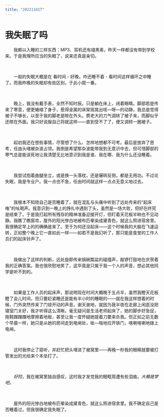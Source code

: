 ```yaml
---
title: "20221101T"
---
```


# 我失眠了吗

　　我赖以入睡的三样东西：MP3、耳机还有褪黑素，昨天一样都没有带到学校来。于是我理所应当的失眠了，说来还真是亲切。

　　

　　一般的失眠大概是在 看时间 - 好晚，咋还睡不着 - 看时间这样循环之中睡了。而我昨晚的失眠却有些区别，于此小叙一番。

　　

　　晚上，我没有戴手表，全然不知时辰。只是躺在床上，闭着眼睛。脚部若是传来了寒意，便更蜷缩了身子，惹得金属的床架摇晃出吱—呀—的动静。我总是觉得被子不够长，以至于我的脚老是晾在外头。费老大的力气调转了被子来，而脚似乎还晾在外面。我只好说服自己将就这样——直到受不了了，便又调转一圈被子。

　　

　　起初我还在想些事情，尽管想了什么、怎样地想都不可考。最后是放弃了思考，任由头绪被杂波占领。我倒是希望那杂波能带我到无意识中去，但可惜脚部的寒气总是能该死地让我清楚无比地意识到我是谁、我在哪、我为什么还没睡着。

　　

　　我尝试抱着曲腿坐立，或是换一头落枕，还是辗转反侧，都是无用功。不过论失眠，我是专业户。我一点也不急，任由时间就这样一点点无意义地过去。

　　

　　我根本不知晓自己是否睡着了，就在混乱与头痛中听到了远处传来的“起床咯”的吆喝声。我意识到一晚上的挣扎中遇到了头，虽然是一场大败，但好在终究是结束了。于是我打起所有残存的精神准备迎接开灯，但盯着天花板半晌也不见动静。我瞧了瞧窗帘，屋外的阳光惨白地被布匹晕染成黛青色，就这么照进宿舍里。我很确定早上的的确确是来了。至于为何还没起床——这个时候我的大脑在飞速运转，正如整个晚上它一直如此一样——如若不是我幻听了，那只能是食堂的工作人员们的起床铃声了。

　　

　　我做出了这样的判断，远处旋即传来锅碗瓢盆的碰撞声，敲锣打鼓地在庆贺着我的正确答案。我也很欣慰地笑了，这毕竟是只属于我一个人的声音，想必其他同学是听不到的。

　　

　　如果是工作人员的起床声，那说明现在时间大概晚于五点半，虽然我瞪天花板瞪了会儿时间，但只要赶紧睡还是能有半小时的睡眠的——就在我这样想着的时候，门外突然传来了门锁开动的声音。谢天谢地，就因为我半夜在走廊上闲逛没把寝室门关好，我才听得这么清晰。毫无疑问是生活老师起床了，她的脚步好急促，拖鞋蹭蹭蹭地摩擦着地板，甚至让我一度怀疑她提着刀要来杀我。但正如之前无数个早晨一样，她只是从她的房间走到电闸处，呲—嗡地拉开铁门，喀喇喀喇地拨上电闸。

　　

　　这时我停止了窥听，并赶忙把头埋进了被窝里——再晚一秒我的眼睛就要被灯管发出的光给来个本垒打了。

　　

　　*好险*，我在被窝里独自感叹，这时我才发觉我的眼眶周遭有些泪痕。*大概是梦吧。*

　　

　　屋外的阳光惨白地被布匹晕染成黛青色，就这么照进宿舍里。我不确定自己是否睡着过，但我很确定我失眠了。
